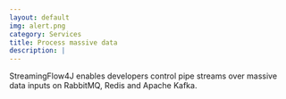```yaml
---
layout: default
img: alert.png
category: Services
title: Process massive data
description: |
---
```

  StreamingFlow4J enables developers control pipe streams over massive data inputs on
  RabbitMQ, Redis and Apache Kafka. 
  
